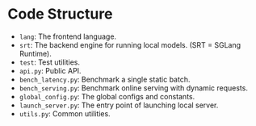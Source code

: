# Code Structure

- `lang`: The frontend language.
- `srt`: The backend engine for running local models. (SRT = SGLang Runtime).
- `test`: Test utilities.
- `api.py`: Public API.
- `bench_latency.py`: Benchmark a single static batch.
- `bench_serving.py`: Benchmark online serving with dynamic requests.
- `global_config.py`: The global configs and constants.
- `launch_server.py`: The entry point of launching local server.
- `utils.py`: Common utilities.

